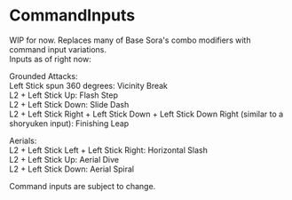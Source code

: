 # CommandInputs
WIP for now. Replaces many of Base Sora's combo modifiers with command input variations.
 </br>
Inputs as of right now: </br>

Grounded Attacks:  </br>
Left Stick spun 360 degrees: Vicinity Break  </br>
L2 + Left Stick Up: Flash Step  </br>
L2 + Left Stick Down: Slide Dash  </br>
L2 + Left Stick Right + Left Stick Down + Left Stick Down Right (similar to a shoryuken input): Finishing Leap </br>

Aerials:  </br>
L2 + Left Stick Left + Left Stick Right: Horizontal Slash  </br>
L2 + Left Stick Up: Aerial Dive </br>
L2 + Left Stick Down: Aerial Spiral </br>


Command inputs are subject to change.
